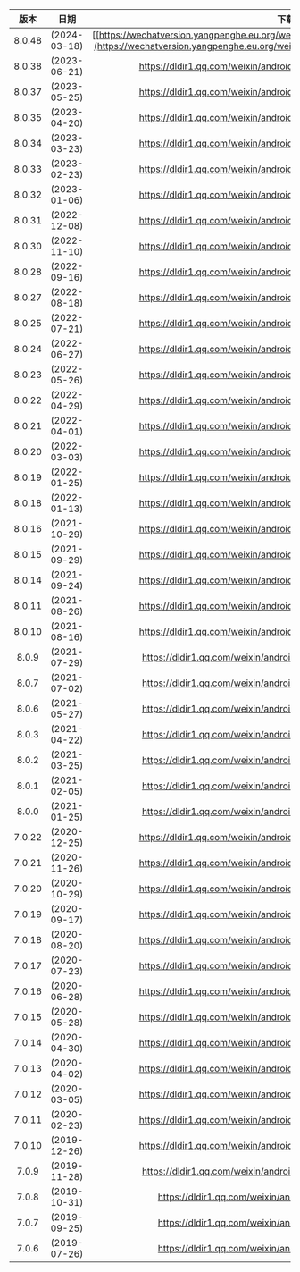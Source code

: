 |  版本  |     日期     |                           下载地址                           |
| :----: | :----------: | :----------------------------------------------------------: |
| 8.0.48 | (2024-03-18) | [[https://wechatversion.yangpenghe.eu.org/weixin8048android2580_0x28003033_arm64.apk](https://wechatversion.yangpenghe.eu.org/weixin8048android2580_0x28003033_arm64.apk) |
| 8.0.38 | (2023-06-21) | https://dldir1.qq.com/weixin/android/weixin8038android2400_arm64.apk |
| 8.0.37 | (2023-05-25) | https://dldir1.qq.com/weixin/android/weixin8037android2380_arm64.apk |
| 8.0.35 | (2023-04-20) | https://dldir1.qq.com/weixin/android/weixin8035android2360_arm64.apk |
| 8.0.34 | (2023-03-23) | https://dldir1.qq.com/weixin/android/weixin8034android2340_arm64.apk |
| 8.0.33 | (2023-02-23) | https://dldir1.qq.com/weixin/android/weixin8033android2320_arm64.apk |
| 8.0.32 | (2023-01-06) | https://dldir1.qq.com/weixin/android/weixin8032android2300_arm64.apk |
| 8.0.31 | (2022-12-08) | https://dldir1.qq.com/weixin/android/weixin8031android2280_arm64.apk |
| 8.0.30 | (2022-11-10) | https://dldir1.qq.com/weixin/android/weixin8030android2260_arm64.apk |
| 8.0.28 | (2022-09-16) | https://dldir1.qq.com/weixin/android/weixin8028android2240_arm64.apk |
| 8.0.27 | (2022-08-18) | https://dldir1.qq.com/weixin/android/weixin8027android2220_arm64.apk |
| 8.0.25 | (2022-07-21) | https://dldir1.qq.com/weixin/android/weixin8025android2200_arm64.apk |
| 8.0.24 | (2022-06-27) | https://dldir1.qq.com/weixin/android/weixin8024android2180_arm64.apk |
| 8.0.23 | (2022-05-26) | https://dldir1.qq.com/weixin/android/weixin8023android2160_arm64.apk |
| 8.0.22 | (2022-04-29) | https://dldir1.qq.com/weixin/android/weixin8022android2140_arm64.apk |
| 8.0.21 | (2022-04-01) | https://dldir1.qq.com/weixin/android/weixin8021android2120_arm64.apk |
| 8.0.20 | (2022-03-03) | https://dldir1.qq.com/weixin/android/weixin8020android2100_arm64.apk |
| 8.0.19 | (2022-01-25) | https://dldir1.qq.com/weixin/android/weixin8019android2080_arm64.apk |
| 8.0.18 | (2022-01-13) | https://dldir1.qq.com/weixin/android/weixin8018android2060_arm64.apk |
| 8.0.16 | (2021-10-29) | https://dldir1.qq.com/weixin/android/weixin8016android2040_arm64.apk |
| 8.0.15 | (2021-09-29) | https://dldir1.qq.com/weixin/android/weixin8015android2020_arm64.apk |
| 8.0.14 | (2021-09-24) | https://dldir1.qq.com/weixin/android/weixin8014android2000_arm64.apk |
| 8.0.11 | (2021-08-26) | https://dldir1.qq.com/weixin/android/weixin8011android1980_arm64.apk |
| 8.0.10 | (2021-08-16) | https://dldir1.qq.com/weixin/android/weixin8010android1960_arm64.apk |
| 8.0.9  | (2021-07-29) | https://dldir1.qq.com/weixin/android/weixin809android1940_arm64.apk |
| 8.0.7  | (2021-07-02) | https://dldir1.qq.com/weixin/android/weixin807android1920_arm64.apk |
| 8.0.6  | (2021-05-27) | https://dldir1.qq.com/weixin/android/weixin806android1900_arm64.apk |
| 8.0.3  | (2021-04-22) | https://dldir1.qq.com/weixin/android/weixin803android1880_arm64.apk |
| 8.0.2  | (2021-03-25) | https://dldir1.qq.com/weixin/android/weixin802android1860_arm64.apk |
| 8.0.1  | (2021-02-05) | https://dldir1.qq.com/weixin/android/weixin801android1840_arm64.apk |
| 8.0.0  | (2021-01-25) | https://dldir1.qq.com/weixin/android/weixin800android1840_arm64.apk |
| 7.0.22 | (2020-12-25) | https://dldir1.qq.com/weixin/android/weixin7022android1820_arm64.apk |
| 7.0.21 | (2020-11-26) | https://dldir1.qq.com/weixin/android/weixin7021android1800_arm64.apk |
| 7.0.20 | (2020-10-29) | https://dldir1.qq.com/weixin/android/weixin7020android1780_arm64.apk |
| 7.0.19 | (2020-09-17) | https://dldir1.qq.com/weixin/android/weixin7019android1760_arm64.apk |
| 7.0.18 | (2020-08-20) | https://dldir1.qq.com/weixin/android/weixin7018android1740_arm64.apk |
| 7.0.17 | (2020-07-23) | https://dldir1.qq.com/weixin/android/weixin7017android1720_arm64.apk |
| 7.0.16 | (2020-06-28) | https://dldir1.qq.com/weixin/android/weixin7016android1700_arm64.apk |
| 7.0.15 | (2020-05-28) | https://dldir1.qq.com/weixin/android/weixin7015android1680_arm64.apk |
| 7.0.14 | (2020-04-30) | https://dldir1.qq.com/weixin/android/weixin7014android1660_arm64.apk |
| 7.0.13 | (2020-04-02) | https://dldir1.qq.com/weixin/android/weixin7013android1640_arm64.apk |
| 7.0.12 | (2020-03-05) | https://dldir1.qq.com/weixin/android/weixin7012android1620_arm64.apk |
| 7.0.11 | (2020-02-23) | https://dldir1.qq.com/weixin/android/weixin7011android1600_arm64.apk |
| 7.0.10 | (2019-12-26) | https://dldir1.qq.com/weixin/android/weixin7010android1580_arm64.apk |
| 7.0.9  | (2019-11-28) | https://dldir1.qq.com/weixin/android/weixin709android1560_arm64.apk |
| 7.0.8  | (2019-10-31) | https://dldir1.qq.com/weixin/android/weixin708android1540.apk |
| 7.0.7  | (2019-09-25) | https://dldir1.qq.com/weixin/android/weixin707android1520.apk |
| 7.0.6  | (2019-07-26) | https://dldir1.qq.com/weixin/android/weixin706android1460.apk |
